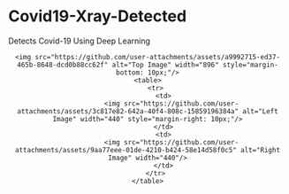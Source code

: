 # Covid19-Xray-Detected
Detects Covid-19 Using Deep Learning


<div align="center">
  
    <img src="https://github.com/user-attachments/assets/a9992715-ed37-465b-8648-dcd0b88cc62f" alt="Top Image" width="896" style="margin-bottom: 10px;"/>
    <table>
        <tr>
            <td>
                <img src="https://github.com/user-attachments/assets/3c817e82-642a-40f4-808c-15859196384a" alt="Left Image" width="440" style="margin-right: 10px;"/>
            </td>
            <td>
                <img src="https://github.com/user-attachments/assets/9aa77eee-01de-4210-b424-58e14d58f0c5" alt="Right Image" width="440"/>
            </td>
        </tr>
    </table>
</div>
